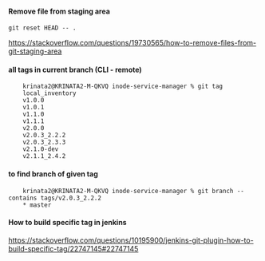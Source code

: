 #### Remove file from staging area

    git reset HEAD -- .

https://stackoverflow.com/questions/19730565/how-to-remove-files-from-git-staging-area

#### all tags in current branch (CLI - remote)

        krinata2@KRINATA2-M-QKVQ inode-service-manager % git tag
        local_inventory
        v1.0.0
        v1.0.1
        v1.1.0
        v1.1.1
        v2.0.0
        v2.0.3_2.2.2
        v2.0.3_2.3.3
        v2.1.0-dev
        v2.1.1_2.4.2

#### to find branch of given tag

        krinata2@KRINATA2-M-QKVQ inode-service-manager % git branch --contains tags/v2.0.3_2.2.2
        * master
        
#### How to build specific tag in jenkins

https://stackoverflow.com/questions/10195900/jenkins-git-plugin-how-to-build-specific-tag/22747145#22747145
